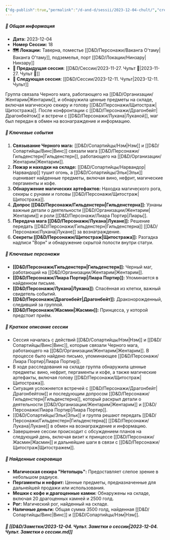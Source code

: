 ```yaml
---
{"dg-publish":true,"permalink":"/d-and-d/sessii/2023-12-04-chult/","created":"2024-02-19T19:15:29.349+03:00","updated":"2024-01-22T21:20:08.271+03:00"}
---
```


##### 📅 Общая информация

- **Дата:** 2023-12-04
- **Номер Сессии:** 18
- **🗺️ Локации:** Таверна, поместье [[D&D/Персонажи/Ваканга О’таму\|Ваканга О’таму]], подземелья, порт [[D&D/Локации/Нинзару\|Нинзару]]
- **🔗 Предыдущая сессия**: [[D&D/Сессии/2023-11-27. Чульт 🛑\|2023-11-27. Чульт 🛑]]
- **🔗 Следующая сессия**: [[D&D/Сессии/2023-12-11. Чульт\|2023-12-11. Чульт]]

Группа связала Черного мага, работающего на [[D&D/Организации/Жентарим\|Жентарим]], и обнаружила ценные предметы на складе, включая магическую секиру и голову [[D&D/Персонажи/Щитостраж\|Щитостража]]. После конфронтации с [[D&D/Персонажи/Драгонбейт\|Драгонбейтом]] и встречи с [[D&D/Персонажи/Лукана\|Луканой]], маг был передан в обмен на вознаграждение и информацию.
##### 🔑 **Ключевые события**

1. **Связывание Черного мага:** [[D&D/Сопартийцы/Нэм\|Нэм]] и [[D&D/Сопартийцы/Винс\|Винс]] связали мага [[D&D/Персонажи/Гильденстерн\|Гильденстерн]], работающего на [[D&D/Организации/Жентарим\|Жентарим]].
2. **Пожар и находки на складе:** [[D&D/Сопартийцы/Нарвандор\|Нарвандор]] тушит огонь, а [[D&D/Сопартийцы/Эльк\|Эльк]] оценивает найденные предметы, включая вино, нефрит, магические пергаменты и кофе.
3. **Обнаружение магических артефактов:** Находка магического рога, секиры с рунами и головы [[D&D/Персонажи/Щитостраж\|Щитостража]].
4. **Допрос [[D&D/Персонажи/Гильденстерн\|Гильденстерна]]:** Узнаны важные детали о деятельности [[D&D/Организации/Жентарим\|Жентарим]] и роли [[D&D/Персонажи/Лиара Портир\|Лиары]].
5. **Передача мага [[D&D/Персонажи/Лукана\|Лукане]]:** Решение передать [[D&D/Персонажи/Гильденстерн\|Гильденстерна]] [[D&D/Персонажи/Лукана\|Лукане]] за вознаграждение.
6. **Секреты [[D&D/Персонажи/Щитостраж\|Щитостража]]:** Разгадка надписи "Ворн" и обнаружение скрытой полости внутри статуи.

##### 🧍 **Ключевые персонажи**

- **[[D&D/Персонажи/Гильденстерн\|Гильденстерн]]:** Черный маг, работающий на [[D&D/Организации/Жентарим\|Жентарим]].
- **[[D&D/Персонажи/Лиара Портир\|Лиара Портир]]:** Упоминается в найденном письме.
- **[[D&D/Персонажи/Лукана\|Лукана]]:** Спасённая из клетки, важный свидетель событий.
- **[[D&D/Персонажи/Драгонбейт\|Драгонбейт]]:** Драконорожденный, следивший за группой.
- **[[D&D/Персонажи/Жасмин\|Жасмин]]:** Принцесса, у которой предстоит приём.

##### 📖 **Краткое описание сессии**

- Сессия началась с действий [[D&D/Сопартийцы/Нэм\|Нэм]] и [[D&D/Сопартийцы/Винс\|Винс]], которые связали Черного мага, работающего на [[D&D/Организации/Жентарим\|Жентарим]]. В процессе было найдено письмо, упоминающее [[D&D/Персонажи/Лиара Портир\|Лиара Портир]].
- В ходе расследования на складе группа обнаружила ценные предметы: вино, нефрит, пергаменты и кофе, а также магические артефакты, включая голову [[D&D/Персонажи/Щитостраж\|Щитостража]].
- Ситуация усложняется встречей с [[D&D/Персонажи/Драгонбейт\|Драгонбейтом]] и последующим допросом [[D&D/Персонажи/Гильденстерн\|Гильденстерна]], который раскрыл детали о деятельности [[D&D/Организации/Жентарим\|Жентарим]] и [[D&D/Персонажи/Лиара Портир\|Лиара Портир]].
- [[D&D/Сопартийцы/Эльк\|Эльк]] и группа решают передать [[D&D/Персонажи/Гильденстерн\|Гильденстерна]] [[D&D/Персонажи/Лукана\|Лукане]] в обмен на вознаграждение и информацию.
- Завершение сессии происходит с обсуждением планов на следующий день, включая визит к принцессе [[D&D/Персонажи/Жасмин\|Жасмин]] и дальнейшие шаги в связи с [[D&D/Персонажи/Щитостраж\|Щитостражем]].

##### 💎 **Найденные сокровища**

- **Магическая секира "Нетопырь":** Предоставляет слепое зрение в небольшом радиусе.
- **Пергаменты и нефрит:** Ценные предметы, предназначенные для дальнейшей продажи или использования.
- **Мешки с кофе и драгоценные камни:** Обнаружены на складе, включая 20 драгоценных камней и 2500 голд.
- **Рог:** Магический рог, найденный на складе.
- **Наличные деньги:** Общая сумма 3500 голд, найденная [[D&D/Сопартийцы/Винс\|Винс]] и [[D&D/Сопартийцы/Нэм\|Нэм]].

##### 📝 **[[D&D/Заметки/2023-12-04. Чульт. Заметки о сессии\|2023-12-04. Чульт. Заметки о сессии.md]]**